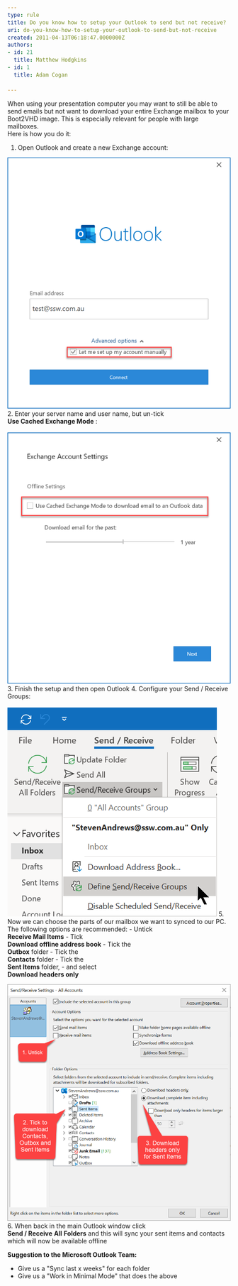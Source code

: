 ```yaml
---
type: rule
title: Do you know how to setup your Outlook to send but not receive?
uri: do-you-know-how-to-setup-your-outlook-to-send-but-not-receive
created: 2011-04-13T06:18:47.0000000Z
authors:
- id: 21
  title: Matthew Hodgkins
- id: 1
  title: Adam Cogan

---
```


When using your presentation computer you may want to still be able to send emails but not want to download your entire Exchange mailbox to your Boot2VHD image. This is especially relevant for people with large mailboxes. <br> 
Here is how you do it:

1. Open Outlook and create a new Exchange account: <br>      

![Tick manually configure server settings](mail1.png)
2. Enter your server name and user name, but un-tick <br>       **Use Cached Exchange Mode** :  <br>      
![Un-tick Use Cached Exchange Mode](Mail3.png)
3. Finish the setup and then open Outlook
4. Configure your Send / Receive Groups: <br>      
![Click Send / Receive | Click Send / Receive Groups | Click Define Send / Receive Groups](Email2.png)
5. Now we can choose the parts of our mailbox we want to synced to our PC. The following options are recommended:
    - Untick <br>             **Receive Mail Items**
    - Tick <br>             **Download offline address book**
    - Tick the <br>             **Outbox** folder
    - Tick the <br>             **Contacts** folder
    - Tick the <br>             **Sent Items** folder,
    - and select <br>             **Download headers only**


![Untick "Receive mail items" | Tick "Sent Items", "Contacts" and "Outbox" | Download only headers for "Sent Items"](Email.png)
6. When back in the main Outlook window click <br>       **Send / Receive** **All** **Folders** and this will sync your sent items and contacts which will now be available offline


**Suggestion to the Microsoft Outlook Team:**

- Give us a "Sync last x weeks" for each folder
- Give us a "Work in Minimal Mode" that does the above
